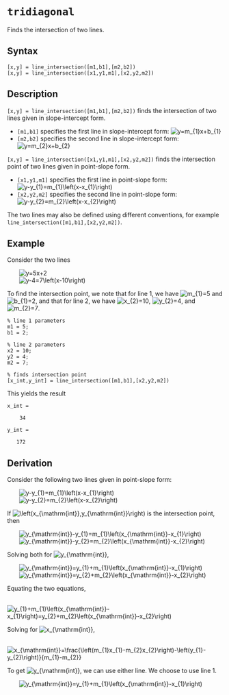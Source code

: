 # `tridiagonal`

Finds the intersection of two lines.


## Syntax

`[x,y] = line_intersection([m1,b1],[m2,b2])`\
`[x,y] = line_intersection([x1,y1,m1],[x2,y2,m2])`


## Description
`[x,y] = line_intersection([m1,b1],[m2,b2])` finds the intersection of two lines given in slope-intercept form.
- `[m1,b1]` specifies the first line in slope-intercept form: <img src="https://latex.codecogs.com/svg.latex?y=m_{1}x&plus;b_{1}" title="y=m_{1}x+b_{1}" />
- `[m2,b2]` specifies the second line in slope-intercept form: <img src="https://latex.codecogs.com/svg.latex?y=m_{2}x&plus;b_{2}" title="y=m_{2}x+b_{2}" />

`[x,y] = line_intersection([x1,y1,m1],[x2,y2,m2])` finds the intersection point of two lines given in point-slope form.
- `[x1,y1,m1]` specifies the first line in point-slope form: <img src="https://latex.codecogs.com/svg.latex?y-y_{1}=m_{1}\left(x-x_{1}\right)" title="y-y_{1}=m_{1}\left(x-x_{1}\right)" />
- `[x2,y2,m2]` specifies the second line in point-slope form: <img src="https://latex.codecogs.com/svg.latex?y-y_{2}=m_{2}\left(x-x_{2}\right)" title="y-y_{2}=m_{2}\left(x-x_{2}\right)" />

The two lines may also be defined using different conventions, for example `line_intersection([m1,b1],[x2,y2,m2])`.


## Example

Consider the two lines

&nbsp;&nbsp;&nbsp;&nbsp;&nbsp;&nbsp; <img src="https://latex.codecogs.com/svg.latex?y=5x&plus;2" title="y=5x+2" />\
&nbsp;&nbsp;&nbsp;&nbsp;&nbsp;&nbsp; <img src="https://latex.codecogs.com/svg.latex?y-4=7\left(x-10\right)" title="y-4=7\left(x-10\right)" />

To find the intersection point, we note that for line 1, we have <img src="https://latex.codecogs.com/svg.latex?m_{1}=5" title="m_{1}=5" /> and <img src="https://latex.codecogs.com/svg.latex?b_{1}=2" title="b_{1}=2" />, and that for line 2, we have <img src="https://latex.codecogs.com/svg.latex?x_{2}=10" title="x_{2}=10" />, <img src="https://latex.codecogs.com/svg.latex?y_{2}=4" title="y_{2}=4" />, and <img src="https://latex.codecogs.com/svg.latex?m_{2}=7" title="m_{2}=7" />.

    % line 1 parameters
    m1 = 5;
    b1 = 2;
    
    % line 2 parameters
    x2 = 10;
    y2 = 4;
    m2 = 7;
    
    % finds intersection point
    [x_int,y_int] = line_intersection([m1,b1],[x2,y2,m2])
    
This yields the result

    x_int =

        34
    
    y_int =
    
       172


## Derivation

Consider the following two lines given in point-slope form:

&nbsp;&nbsp;&nbsp;&nbsp;&nbsp;&nbsp; <img src="https://latex.codecogs.com/svg.latex?y-y_{1}=m_{1}\left(x-x_{1}\right)" title="y-y_{1}=m_{1}\left(x-x_{1}\right)" />\
&nbsp;&nbsp;&nbsp;&nbsp;&nbsp;&nbsp; <img src="https://latex.codecogs.com/svg.latex?y-y_{2}=m_{2}\left(x-x_{2}\right)" title="y-y_{2}=m_{2}\left(x-x_{2}\right)" />

If <img src="https://latex.codecogs.com/svg.latex?\left(x_{\mathrm{int}},y_{\mathrm{int}}\right)" title="\left(x_{\mathrm{int}},y_{\mathrm{int}}\right)" /> is the intersection point, then

&nbsp;&nbsp;&nbsp;&nbsp;&nbsp;&nbsp; <img src="https://latex.codecogs.com/svg.latex?y_{\mathrm{int}}-y_{1}=m_{1}\left(x_{\mathrm{int}}-x_{1}\right)" title="y_{\mathrm{int}}-y_{1}=m_{1}\left(x_{\mathrm{int}}-x_{1}\right)" />\
&nbsp;&nbsp;&nbsp;&nbsp;&nbsp;&nbsp; <img src="https://latex.codecogs.com/svg.latex?y_{\mathrm{int}}-y_{2}=m_{2}\left(x_{\mathrm{int}}-x_{2}\right)" title="y_{\mathrm{int}}-y_{2}=m_{2}\left(x_{\mathrm{int}}-x_{2}\right)" />

Solving both for <img src="https://latex.codecogs.com/svg.latex?y_{\mathrm{int}}" title="y_{\mathrm{int}}" />,

&nbsp;&nbsp;&nbsp;&nbsp;&nbsp;&nbsp; <img src="https://latex.codecogs.com/svg.latex?y_{\mathrm{int}}=y_{1}&plus;m_{1}\left(x_{\mathrm{int}}-x_{1}\right)" title="y_{\mathrm{int}}=y_{1}+m_{1}\left(x_{\mathrm{int}}-x_{1}\right)" />\
&nbsp;&nbsp;&nbsp;&nbsp;&nbsp;&nbsp; <img src="https://latex.codecogs.com/svg.latex?y_{\mathrm{int}}=y_{2}&plus;m_{2}\left(x_{\mathrm{int}}-x_{2}\right)" title="y_{\mathrm{int}}=y_{2}+m_{2}\left(x_{\mathrm{int}}-x_{2}\right)" />

Equating the two equations,

&nbsp;&nbsp;&nbsp;&nbsp;&nbsp;&nbsp; <img src="https://latex.codecogs.com/svg.latex?y_{1}&plus;m_{1}\left(x_{\mathrm{int}}-x_{1}\right)=y_{2}&plus;m_{2}\left(x_{\mathrm{int}}-x_{2}\right)" title="y_{1}+m_{1}\left(x_{\mathrm{int}}-x_{1}\right)=y_{2}+m_{2}\left(x_{\mathrm{int}}-x_{2}\right)" />

Solving for <img src="https://latex.codecogs.com/svg.latex?x_{\mathrm{int}}" title="x_{\mathrm{int}}" />,

&nbsp;&nbsp;&nbsp;&nbsp;&nbsp;&nbsp; <img src="https://latex.codecogs.com/svg.latex?x_{\mathrm{int}}=\frac{\left(m_{1}x_{1}-m_{2}x_{2}\right)-\left(y_{1}-y_{2}\right)}{m_{1}-m_{2}}" title="x_{\mathrm{int}}=\frac{\left(m_{1}x_{1}-m_{2}x_{2}\right)-\left(y_{1}-y_{2}\right)}{m_{1}-m_{2}}" />

To get <img src="https://latex.codecogs.com/svg.latex?y_{\mathrm{int}}" title="y_{\mathrm{int}}" />, we can use either line. We choose to use line 1.

&nbsp;&nbsp;&nbsp;&nbsp;&nbsp;&nbsp; <img src="https://latex.codecogs.com/svg.latex?y_{\mathrm{int}}=y_{1}&plus;m_{1}\left(x_{\mathrm{int}}-x_{1}\right)" title="y_{\mathrm{int}}=y_{1}+m_{1}\left(x_{\mathrm{int}}-x_{1}\right)" />
